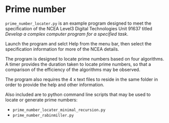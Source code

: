 # Prime number


`prime_number_locater.py` is an example program designed to meet the
specification of the NCEA Level3 Digital Technologies Unit 91637 titled
*Develop a complex computer program for a specified task*.

Launch the program and selct Help from the menu bar, then select the
specification information for more of the NCEA details.

The program is designed to locate prime numbers based on four algorithms. A
timer provides the duration taken to locate prime numbers, so that a comparison
of the efficiency of the algorithms may be observed.

The program also requires the 4 x text files to reside in the same folder in
order to provide the help and other information.

Also included are to python command line scripts that may be used to locate or
generate prime numbers:

* `prime_number_locater_minimal_recursion.py`
* `prime_number_rabinmiller.py`


